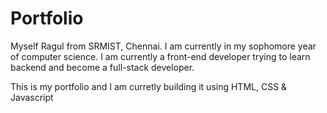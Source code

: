 # Portfolio
Myself Ragul from SRMIST, Chennai. I am currently in my sophomore year of computer science. I am currently a front-end developer trying to learn backend and become a full-stack developer.

This is my portfolio and I am curretly building it using HTML, CSS & Javascript
